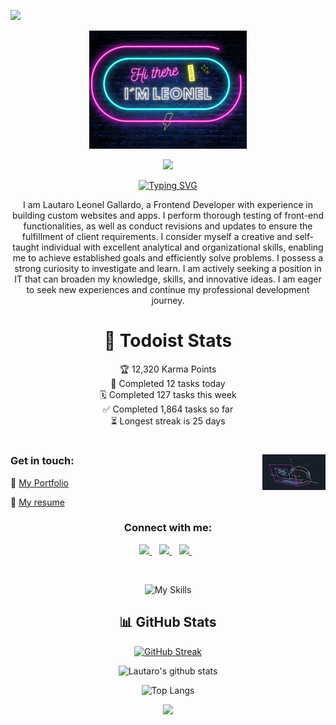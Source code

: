 ![](https://api.visitorbadge.io/api/VisitorHit?user=speedbuild98&repo=speedbuild98&countColor=%237B1E7A)




<p align="center">
<img width='50%' src="https://github.com/speedbuild98/speedbuild98/blob/main/LEONEL.png"/>
</p>


<p align="center">
<img width='10%' src="https://gallardolautaro.tech/assets/logo-848c3b20.svg"/>
</p>
<div align="center">
    <a href="https://git.io/typing-svg">
        <img src="https://readme-typing-svg.demolab.com?font=Roboto&weight=500&size=28&duration=4000&pause=1000&color=f9cc0b&center=true&vCenter=true&width=435&lines=%3CFrontend Developer%2F%3E" alt="Typing SVG" />
    </a>
</div>

<p align="center">
I am Lautaro Leonel Gallardo, a Frontend Developer with experience in building custom websites and apps. I perform thorough testing of front-end functionalities, as well as conduct revisions and updates to ensure the fulfillment of client requirements. I consider myself a creative and self-taught individual with excellent analytical and organizational skills, enabling me to achieve established goals and efficiently solve problems. I possess a strong curiosity to investigate and learn. I am actively seeking a position in IT that can broaden my knowledge, skills, and innovative ideas. I am eager to seek new experiences and continue my professional development journey.
</p>

<div align="center">
    
#  :scroll: Todoist Stats
<!-- TODO-IST:START -->
🏆  12,320 Karma Points           
🌸  Completed 12 tasks today           
🗓  Completed 127 tasks this week           
✅  Completed 1,864 tasks so far           
⏳  Longest streak is 25 days
<!-- TODO-IST:END -->

</div>

# 
<img align='right' src='https://github.com/speedbuild98/speedbuild98/blob/main/bongo-cat-codes.gif?raw=true' width='20%'>

### Get in touch: 

:floppy_disk: [My Portfolio](https://gallardolautaro.tech)

:page_with_curl: [My resume](https://github.com/speedbuild98/speedbuild98.github.io/raw/main/assets/pdf/material-resume-eng.pdf)

<h3 align="center">Connect with me:</h3>
<p align="center">
<a href="https://www.linkedin.com/in/lautagallardogg/">
     <img src="https://img.shields.io/badge/linkedin-%230077B5.svg?&style=for-the-badge&logo=linkedin&logoColor=white" />
  </a>&nbsp;&nbsp;
<a href="mailto:dev.gallardolautaro@gmail.com?subject=Hi there!">
     <img src="https://img.shields.io/badge/Gmail-FF0000.svg?&style=for-the-badge&logo=gmail&logoColor=white" />
  </a>&nbsp;&nbsp;  
<a href="https://wa.me/5492664017317">
     <img src="https://img.shields.io/badge/whatsapp-30077B5.svg?&style=for-the-badge&logo=whatsapp&logoColor=white" />
  </a>&nbsp;&nbsp;   
</p>
<br/>

<div align="center">
     
![My Skills](https://skillicons.dev/icons?i=html,css,bootstrap,sass,js,ts,react,nextjs,php,laravel,tailwind,mongodb,figma,ps,postman)

## :bar_chart: GitHub Stats

[![GitHub Streak](https://github-readme-streak-stats.herokuapp.com/?user=speedbuild98&background=082032&dates=ffffff&ring=F7DF1E&fire=F7DF1E&currStreakNum=ffffff&sideNums=ffffff&currStreakLabel=ff006c&sideLabels=ff006c&hide_border=true)](https://git.io/streak-stats)

![Lautaro's github stats](https://github-readme-stats.vercel.app/api?username=speedbuild98&show_icons=true&theme=radical)

![Top Langs](https://github-readme-stats.vercel.app/api/top-langs/?username=speedbuild98&layout=compact)

<img src="https://github-profile-trophy.vercel.app/?username=speedbuild98&theme=juicyfresh&no-bg=true" />

